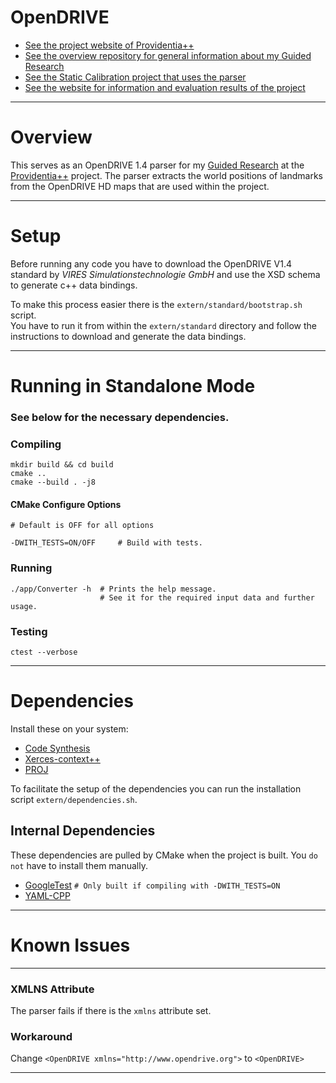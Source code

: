 # OpenDRIVE

- [See the project website of Providentia++](https://innovation-mobility.com/en)
- [See the overview repository for general information about my Guided Research](https://github.com/Brucknem/GuidedResearch)
- [See the Static Calibration project that uses the parser](https://github.com/Brucknem/StaticCalibration)
- [See the website for information and evaluation results of the project](https://brucknem.github.io/StaticCalibration)

***

# Overview

This serves as an OpenDRIVE 1.4 parser for my [Guided Research](https://github.com/Brucknem/GuidedResearch) at the
[Providentia++](https://innovation-mobility.com/en) project. The parser extracts the world positions of landmarks from
the OpenDRIVE HD maps that are used within the project.

***

# Setup

Before running any code you have to download the OpenDRIVE V1.4 standard by _VIRES Simulationstechnologie GmbH_ and use
the XSD schema to generate c++ data bindings.

To make this process easier there is the `extern/standard/bootstrap.sh` script.  
You have to run it from within the `extern/standard` directory and follow the instructions to download and generate the
data bindings.

***

# Running in Standalone Mode

### See below for the necessary dependencies.

### Compiling

```shell
mkdir build && cd build
cmake ..
cmake --build . -j8
```

#### CMake Configure Options

```shell
# Default is OFF for all options

-DWITH_TESTS=ON/OFF     # Build with tests.
```

### Running

```shell
./app/Converter -h  # Prints the help message.
                    # See it for the required input data and further usage.
```

### Testing

```shell
ctest --verbose
```

***

# Dependencies

Install these on your system:

- [Code Synthesis](https://www.codesynthesis.com/products/xsd/download.xhtml)
- [Xerces-context++](https://xerces.apache.org/xerces-c/download.cgi)
- [PROJ](https://proj.org/)

To facilitate the setup of the dependencies you can run the installation script `extern/dependencies.sh`.

## Internal Dependencies

These dependencies are pulled by CMake when the project is built. You `do not` have to install them manually.

- [GoogleTest](https://github.com/google/googletest) `# Only built if compiling with -DWITH_TESTS=ON`
- [YAML-CPP](https://github.com/jbeder/yaml-cpp.git)

***

# Known Issues

***

### XMLNS Attribute

The parser fails if there is the `xmlns` attribute set.

### Workaround

Change `<OpenDRIVE xmlns="http://www.opendrive.org">` to `<OpenDRIVE>`

***
